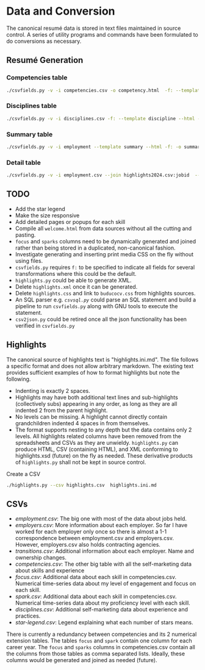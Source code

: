 <!-- ReadMe.md - Arizona Edwards
# Created: 2024-12-04 00:17-EST -->

# Data and Conversion
The canonical resumé data is stored in text files maintained in source control. A series of utility programs and commands have been formulated to do conversions as necessary.

## Resumé Generation

### Competencies table

```sh
./csvfields.py -v -i competencies.csv -o competency.html  -f: --template competency --html -k skillid --row-order ccpp mcpp csdn py js javkot win web unix cloud db tcpip iptv
```

### Disciplines table

```sh
./csvfields.py -v -i disciplines.csv -f: --template discipline --html --droprows Cloud -k Discipline > discipline.html
```

### Summary table

```sh
./csvfields.py -v -i employment --template summary --html -f: -o summary.html
```

### Detail table

```sh
./csvfields.py -v -i employment.csv --join highlights2024.csv:jobid  --template detail --html -f: -o detail.html
```

## TODO
- Add the star legend
- Make the size responsive
- Add detailed pages or popups for each skill
- Compile all `welcome.html` from data sources without all the cutting and pasting.
- `focus` and `sparks` columns need to be dynamically generated and joined rather than being stored in a duplicated, non-canonical fashion.
- Investigate generating and inserting print media CSS on the fly without using files.
- `csvfields.py` requires `f:` to be specified to indicate all fields for several transformations where this could be the default.
- `highlights.py` could be able to generate XML.
- Delete `highlights.xml` once it can be generated.
- Delete `highlights.css` and link to `buducocv.css` from highlights sources.
- An SQL parser e.g. *`csvsql.py`* could parse an SQL statement and build a pipeline to run `csvfields.py` along with GNU tools to execute the statement.
- `csv2json.py` could be retired once all the json functionality has been verified in `csvfields.py`

## Highlights
The canonical source of highlights text is "highlights.ini.md". The file follows a specific format and does not allow arbitrary markdown.
The existing text provides sufficient examples of how to format highlights but note the following.
- Indenting is exactly 2 spaces. 
- Highlights may have both additional text lines and sub-highlights (collectively subs) appearing in any order, as long as they are all indented 2 from the parent highlight.
- No levels can be missing. A highlight cannot directly contain grandchildren indented 4 spaces in from themselves.
- The format supports nesting to any depth but the data contains only 2 levels.
All highlights related columns have been removed from the spreadsheets and CSVs as they are unwieldy.
`highlights.py` can produce HTML, CSV (containing HTML), and XML conforming to highlights.xsd (future) on the fly as needed.
These derivative products of `highlights.py` shall not be kept in source control.

Create a CSV 

```sh
./highlights.py --csv highlights.csv  highlights.ini.md
```

## CSVs
- *employment.csv*: The big one with most of the data about jobs held.
- *employers.csv*: More information about each employer. 
  So far I have worked for each employer only once so there is almost a 1-1 correspondence between employment.csv and employers.csv.
  However, employers.csv also holds contracting agencies.
- *transitions.csv*: Additional information about each employer. Name and ownership changes.
- *competencies.csv*: The other big table with all the self-marketing data about skills and experience
- *focus.csv*: Additional data about each skill in competencies.csv. Numerical time-series data about my level of engagement and focus on each skill.
- *spark.csv*: Additional data about each skill in competencies.csv. Numerical time-series data about my proficiency level with each skill.
- *disciplines.csv*: Additional self-marketing data about experience and practices.
- *star-legend.csv*: Legend explaining what each number of stars means.

There is currently a redundancy between competencies and its 2 numerical extension tables.
The tables `focus` and `spark` contain one column for each career year. 
The `focus` and `sparks` columns in competencies.csv contain all the columns from those tables as comma separated lists.
Ideally, these columns would be generated and joined as needed (future).

